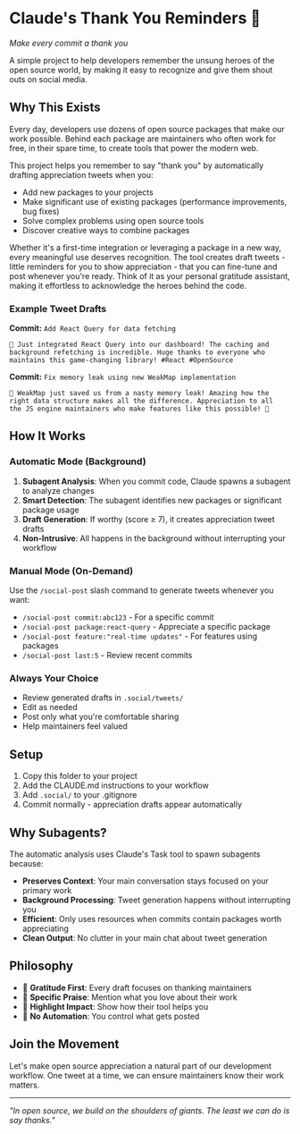 # Claude's Thank You Reminders 💌

*Make every commit a thank you*

A simple project to help developers remember the unsung heroes of the open source world, by making it easy to recognize and give them shout outs on social media.

## Why This Exists

Every day, developers use dozens of open source packages that make our work possible. Behind each package are maintainers who often work for free, in their spare time, to create tools that power the modern web.

This project helps you remember to say "thank you" by automatically drafting appreciation tweets when you:
- Add new packages to your projects
- Make significant use of existing packages (performance improvements, bug fixes)
- Solve complex problems using open source tools
- Discover creative ways to combine packages

Whether it's a first-time integration or leveraging a package in a new way, every meaningful use deserves recognition. The tool creates draft tweets - little reminders for you to show appreciation - that you can fine-tune and post whenever you're ready. Think of it as your personal gratitude assistant, making it effortless to acknowledge the heroes behind the code.

### Example Tweet Drafts

**Commit:** `Add React Query for data fetching`
```
🚀 Just integrated React Query into our dashboard! The caching and 
background refetching is incredible. Huge thanks to everyone who 
maintains this game-changing library! #React #OpenSource
```

**Commit:** `Fix memory leak using new WeakMap implementation`
```
🔧 WeakMap just saved us from a nasty memory leak! Amazing how the 
right data structure makes all the difference. Appreciation to all 
the JS engine maintainers who make features like this possible! 🙏
```

## How It Works

### Automatic Mode (Background)
1. **Subagent Analysis**: When you commit code, Claude spawns a subagent to analyze changes
2. **Smart Detection**: The subagent identifies new packages or significant package usage
3. **Draft Generation**: If worthy (score ≥ 7), it creates appreciation tweet drafts
4. **Non-Intrusive**: All happens in the background without interrupting your workflow

### Manual Mode (On-Demand)
Use the `/social-post` slash command to generate tweets whenever you want:
- `/social-post commit:abc123` - For a specific commit
- `/social-post package:react-query` - Appreciate a specific package
- `/social-post feature:"real-time updates"` - For features using packages
- `/social-post last:5` - Review recent commits

### Always Your Choice
- Review generated drafts in `.social/tweets/`
- Edit as needed
- Post only what you're comfortable sharing
- Help maintainers feel valued

## Setup

1. Copy this folder to your project
2. Add the CLAUDE.md instructions to your workflow
3. Add `.social/` to your .gitignore
4. Commit normally - appreciation drafts appear automatically

## Why Subagents?

The automatic analysis uses Claude's Task tool to spawn subagents because:
- **Preserves Context**: Your main conversation stays focused on your primary work
- **Background Processing**: Tweet generation happens without interrupting you
- **Efficient**: Only uses resources when commits contain packages worth appreciating
- **Clean Output**: No clutter in your main chat about tweet generation

## Philosophy

- 🙏 **Gratitude First**: Every draft focuses on thanking maintainers
- 🎯 **Specific Praise**: Mention what you love about their work
- 🌟 **Highlight Impact**: Show how their tool helps you
- 💝 **No Automation**: You control what gets posted

## Join the Movement

Let's make open source appreciation a natural part of our development workflow. One tweet at a time, we can ensure maintainers know their work matters.

---

*"In open source, we build on the shoulders of giants. The least we can do is say thanks."*